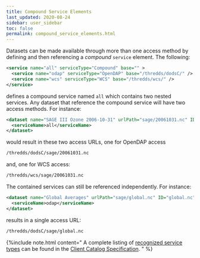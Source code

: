 ```yaml
---
title: Compound Service Elements
last_updated: 2020-08-24
sidebar: user_sidebar
toc: false
permalink: compound_service_elements.html
---
```


Datasets can be made available through more than one access method by defining and then referencing a _compound_ `service` element. 
The following:

~~~xml
<service name="all" serviceType="Compound" base="" >
  <service name="odap" serviceType="OpenDAP" base="/thredds/dodsC/" />
  <service name="wcs" serviceType="WCS" base="/thredds/wcs/" />
</service>
~~~

defines a compound service named `all` which contains two nested services.
Any dataset that reference the compound service will have two access methods. 
For instance:

~~~xml
<dataset name="SAGE III Ozone 2006-10-31" urlPath="sage/20061031.nc" ID="20061031.nc">
  <serviceName>all</serviceName>
</dataset>
~~~

would result in these two access URLs, one for OpenDAP access 

~~~xml
/thredds/dodsC/sage/20061031.nc
~~~

and, one for WCS access:

~~~xml
/thredds/wcs/sage/20061031.nc
~~~

The contained services can still be referenced independently.
For instance:

~~~xml
<dataset name="Global Averages" urlPath="sage/global.nc" ID="global.nc">
  <serviceName>odap</serviceName>
</dataset>
~~~

results in a single access URL:

~~~xml
/thredds/dodsC/sage/global.nc
~~~

{%include note.html content="
A complete listing of [recognized service types](client_side_catalog_specification.html#service-element) can be found in the [Client Catalog Specification](client_side_catalog_specification.html).
" %}
